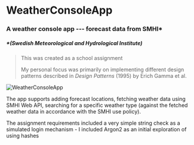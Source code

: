 
# WeatherConsoleApp

### A weather console app --- forecast data from SMHI\* 

##### *\*(Swedish Meteorological and Hydrological Institute)*


> This was created as a school assignment
>
> My personal focus was primarily on implementing different design patterns described in *Design Patterns* (1995) by Erich Gamma et al.

![WeatherConsoleApp](https://imgur.com/a/LXX5zTQ "WeatherConsoleApp: plats>hämta>{location}")

The app supports adding forecast locations, fetching weather data using SMHI Web API, searching for a specific weather type (against the fetched weather data in accordance with the SMHI use policy). 

The assignment requirements included a very simple string check as a simulated login mechanism - I included Argon2 as an initial exploration of using hashes



